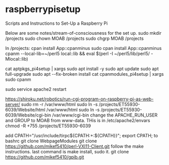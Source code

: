 # raspberrypisetup
Scripts and Instructions to Set-Up a Raspberry Pi


Below are some notes/stream-of-consciousness for the set up.
sudo mkdir /projects
sudo chown MOAB /projects
sudo chgrp MOAB /projects

In /projects:
cpan install App::cpanminus
sudo cpan install App::cpanminus
cpanm --local-lib=~/perl5 local::lib && eval $(perl -I ~/perl5/lib/perl5/ -Mlocal::lib)

cat aptpkgs_pi4setup | xargs sudo apt install -y
sudo apt update
sudo apt full-upgrade
sudo apt --fix-broken install
cat cpanmodules_pi4setup | xargs sudo cpanm

sudo service apache2 restart

https://shiroku.net/robotics/run-cgi-program-on-raspberry-pi-as-web-server/
sudo rm -r /var/www/html
sudo ln -s /projects/ET55930-6039/Website/html /var/www/html
sudo ln -s /projects/ET55930-6039/Website/cgi-bin /var/www/cgi-bin
change the APACHE_RUN_USER and GROUP to MOAB from www-data. THis is in /etc/apache2/envars
chmod -R +755 /projects/ET55930-6039



add CPATH="/usr/include/tirpc${CPATH:+:${CPATH}}"; export CPATH; to bashrc
git clone WebpageModules
git clone https://github.com/mikef5410/perl-VXI11-Client.git
follow the make instructions. last command is make install, sudo it.
git clone https://github.com/mikef5410/gpib.git



